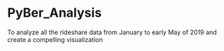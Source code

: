 # PyBer_Analysis
To analyze all the rideshare data from January to early May of 2019 and create a compelling visualization
